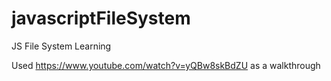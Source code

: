 # javascriptFileSystem
 JS File System Learning

Used https://www.youtube.com/watch?v=yQBw8skBdZU as a walkthrough